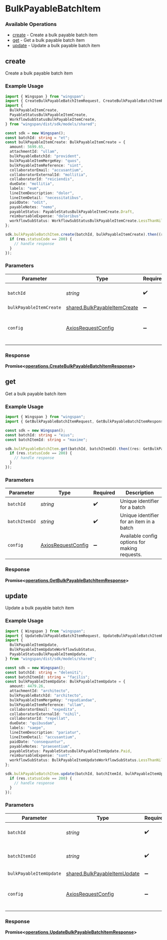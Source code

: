 # BulkPayableBatchItem

### Available Operations

* [create](#create) - Create a bulk payable batch item
* [get](#get) - Get a bulk payable batch item
* [update](#update) - Update a bulk payable batch item

## create

Create a bulk payable batch item

### Example Usage

```typescript
import { Wingspan } from "wingspan";
import { CreateBulkPayableBatchItemRequest, CreateBulkPayableBatchItemResponse } from "wingspan/dist/sdk/models/operations";
import {
  BulkPayableItemCreate,
  PayableStatusBulkPayableItemCreate,
  WorkflowSubStatusBulkPayableItemCreate,
} from "wingspan/dist/sdk/models/shared";

const sdk = new Wingspan();
const batchId: string = "et";
const bulkPayableItemCreate: BulkPayableItemCreate = {
  amount: 5699.65,
  attachmentId: "ullam",
  bulkPayableBatchId: "provident",
  bulkPayableItemMergeKey: "quos",
  bulkPayableItemReference: "sint",
  collaboratorEmail: "accusantium",
  collaboratorExternalId: "mollitia",
  collaboratorId: "reiciendis",
  dueDate: "mollitia",
  labels: "eum",
  lineItemDescription: "dolor",
  lineItemDetail: "necessitatibus",
  paidDate: "odit",
  payableNotes: "nemo",
  payableStatus: PayableStatusBulkPayableItemCreate.Draft,
  reimbursableExpense: "doloribus",
  workflowSubStatus: WorkflowSubStatusBulkPayableItemCreate.LessThanNilGreaterThan,
};

sdk.bulkPayableBatchItem.create(batchId, bulkPayableItemCreate).then((res: CreateBulkPayableBatchItemResponse) => {
  if (res.statusCode == 200) {
    // handle response
  }
});
```

### Parameters

| Parameter                                                                    | Type                                                                         | Required                                                                     | Description                                                                  |
| ---------------------------------------------------------------------------- | ---------------------------------------------------------------------------- | ---------------------------------------------------------------------------- | ---------------------------------------------------------------------------- |
| `batchId`                                                                    | *string*                                                                     | :heavy_check_mark:                                                           | Unique identifier for a batch                                                |
| `bulkPayableItemCreate`                                                      | [shared.BulkPayableItemCreate](../../models/shared/bulkpayableitemcreate.md) | :heavy_minus_sign:                                                           | N/A                                                                          |
| `config`                                                                     | [AxiosRequestConfig](https://axios-http.com/docs/req_config)                 | :heavy_minus_sign:                                                           | Available config options for making requests.                                |


### Response

**Promise<[operations.CreateBulkPayableBatchItemResponse](../../models/operations/createbulkpayablebatchitemresponse.md)>**


## get

Get a bulk payable batch item

### Example Usage

```typescript
import { Wingspan } from "wingspan";
import { GetBulkPayableBatchItemRequest, GetBulkPayableBatchItemResponse } from "wingspan/dist/sdk/models/operations";

const sdk = new Wingspan();
const batchId: string = "eius";
const batchItemId: string = "maxime";

sdk.bulkPayableBatchItem.get(batchId, batchItemId).then((res: GetBulkPayableBatchItemResponse) => {
  if (res.statusCode == 200) {
    // handle response
  }
});
```

### Parameters

| Parameter                                                    | Type                                                         | Required                                                     | Description                                                  |
| ------------------------------------------------------------ | ------------------------------------------------------------ | ------------------------------------------------------------ | ------------------------------------------------------------ |
| `batchId`                                                    | *string*                                                     | :heavy_check_mark:                                           | Unique identifier for a batch                                |
| `batchItemId`                                                | *string*                                                     | :heavy_check_mark:                                           | Unique identifier for an item in a batch                     |
| `config`                                                     | [AxiosRequestConfig](https://axios-http.com/docs/req_config) | :heavy_minus_sign:                                           | Available config options for making requests.                |


### Response

**Promise<[operations.GetBulkPayableBatchItemResponse](../../models/operations/getbulkpayablebatchitemresponse.md)>**


## update

Update a bulk payable batch item

### Example Usage

```typescript
import { Wingspan } from "wingspan";
import { UpdateBulkPayableBatchItemRequest, UpdateBulkPayableBatchItemResponse } from "wingspan/dist/sdk/models/operations";
import {
  BulkPayableItemUpdate,
  BulkPayableItemUpdateWorkflowSubStatus,
  PayableStatusBulkPayableItemUpdate,
} from "wingspan/dist/sdk/models/shared";

const sdk = new Wingspan();
const batchId: string = "deleniti";
const batchItemId: string = "facilis";
const bulkPayableItemUpdate: BulkPayableItemUpdate = {
  amount: 4479.26,
  attachmentId: "architecto",
  bulkPayableBatchId: "architecto",
  bulkPayableItemMergeKey: "repudiandae",
  bulkPayableItemReference: "ullam",
  collaboratorEmail: "expedita",
  collaboratorExternalId: "nihil",
  collaboratorId: "repellat",
  dueDate: "quibusdam",
  labels: "saepe",
  lineItemDescription: "pariatur",
  lineItemDetail: "accusantium",
  paidDate: "consequuntur",
  payableNotes: "praesentium",
  payableStatus: PayableStatusBulkPayableItemUpdate.Paid,
  reimbursableExpense: "sunt",
  workflowSubStatus: BulkPayableItemUpdateWorkflowSubStatus.LessThanNilGreaterThan,
};

sdk.bulkPayableBatchItem.update(batchId, batchItemId, bulkPayableItemUpdate).then((res: UpdateBulkPayableBatchItemResponse) => {
  if (res.statusCode == 200) {
    // handle response
  }
});
```

### Parameters

| Parameter                                                                    | Type                                                                         | Required                                                                     | Description                                                                  |
| ---------------------------------------------------------------------------- | ---------------------------------------------------------------------------- | ---------------------------------------------------------------------------- | ---------------------------------------------------------------------------- |
| `batchId`                                                                    | *string*                                                                     | :heavy_check_mark:                                                           | Unique identifier for a batch                                                |
| `batchItemId`                                                                | *string*                                                                     | :heavy_check_mark:                                                           | Unique identifier for an item in a batch                                     |
| `bulkPayableItemUpdate`                                                      | [shared.BulkPayableItemUpdate](../../models/shared/bulkpayableitemupdate.md) | :heavy_minus_sign:                                                           | N/A                                                                          |
| `config`                                                                     | [AxiosRequestConfig](https://axios-http.com/docs/req_config)                 | :heavy_minus_sign:                                                           | Available config options for making requests.                                |


### Response

**Promise<[operations.UpdateBulkPayableBatchItemResponse](../../models/operations/updatebulkpayablebatchitemresponse.md)>**

